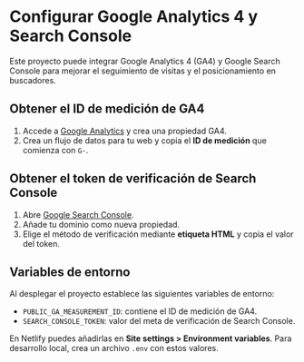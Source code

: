 # Configurar Google Analytics 4 y Search Console

Este proyecto puede integrar Google Analytics 4 (GA4) y Google Search Console para mejorar el seguimiento de visitas y el posicionamiento en buscadores.

## Obtener el ID de medición de GA4

1. Accede a [Google Analytics](https://analytics.google.com/) y crea una propiedad GA4.
2. Crea un flujo de datos para tu web y copia el **ID de medición** que comienza con `G-`.

## Obtener el token de verificación de Search Console

1. Abre [Google Search Console](https://search.google.com/search-console).
2. Añade tu dominio como nueva propiedad.
3. Elige el método de verificación mediante **etiqueta HTML** y copia el valor del token.

## Variables de entorno

Al desplegar el proyecto establece las siguientes variables de entorno:

- `PUBLIC_GA_MEASUREMENT_ID`: contiene el ID de medición de GA4.
- `SEARCH_CONSOLE_TOKEN`: valor del meta de verificación de Search Console.

En Netlify puedes añadirlas en **Site settings > Environment variables**. Para desarrollo local, crea un archivo `.env` con estos valores.
